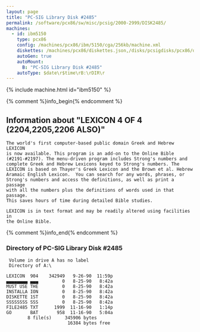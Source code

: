 ```yaml
---
layout: page
title: "PC-SIG Library Disk #2485"
permalink: /software/pcx86/sw/misc/pcsig/2000-2999/DISK2485/
machines:
  - id: ibm5150
    type: pcx86
    config: /machines/pcx86/ibm/5150/cga/256kb/machine.xml
    diskettes: /machines/pcx86/diskettes.json,/disks/pcsigdisks/pcx86/diskettes.json
    autoGen: true
    autoMount:
      B: "PC-SIG Library Disk #2485"
    autoType: $date\r$time\rB:\rDIR\r
---
```


{% include machine.html id="ibm5150" %}

{% comment %}info_begin{% endcomment %}

## Information about "LEXICON 4 OF 4 (2204,2205,2206 ALSO)"

    The world's first computer-based public domain Greek and Hebrew LEXICON
    is now available. This program is an add-on to the Online Bible
    (#2191-#2197). The menu-driven program includes Strong's numbers and
    complete Greek and Hebrew Lexicons keyed to Strong's numbers. The
    LEXICON is based on Thayer's Greek Lexicon and the Brown et al. Hebrew
    Aramaic English Lexicon.  You can search for any words, phrases, or
    Strong's numbers and access the definitions, as well as print a passage
    with all the numbers plus the definitions of words used in that passage.
    This saves hours of time during detailed Bible studies.
    
    LEXICON is in text format and may be readily altered using facilities in
    the Online Bible.
{% comment %}info_end{% endcomment %}


### Directory of PC-SIG Library Disk #2485

     Volume in drive A has no label
     Directory of A:\

    LEXICON  904    342949   9-26-90  11:59p
    ▄▄▄▄▄▄▄▄ ▄▄▄         0   8-25-90   8:42a
    MUST USE THE         0   8-25-90   8:42a
    INSTALLA ION         0   8-25-90   8:42a
    DISKETTE 1ST         0   8-25-90   8:42a
    SSSSSSSS SSS         0   8-25-90   8:42a
    FILE2485 TXT      1999  11-16-90   1:14p
    GO       BAT       958  11-16-90   5:04a
            8 file(s)     345906 bytes
                           16384 bytes free
